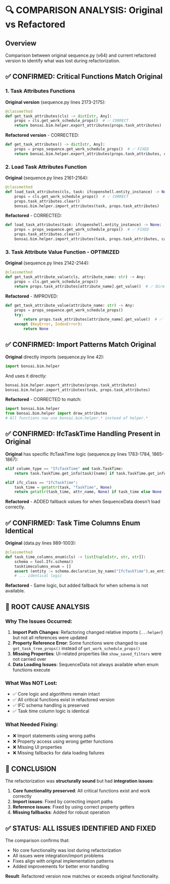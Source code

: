 # 🔍 COMPARISON ANALYSIS: Original vs Refactored

## Overview
Comparison between original sequence.py (v64) and current refactored version to identify what was lost during refactorization.

## ✅ CONFIRMED: Critical Functions Match Original

### 1. **Task Attributes Functions**
**Original version** (sequence.py lines 2173-2175):
```python
@classmethod
def get_task_attributes(cls) -> dict[str, Any]:
    props = cls.get_work_schedule_props()  # ✅ CORRECT
    return bonsai.bim.helper.export_attributes(props.task_attributes)
```

**Refactored version** - CORRECTED:
```python
def get_task_attributes() -> dict[str, Any]:
    props = props_sequence.get_work_schedule_props()  # ✅ FIXED
    return bonsai.bim.helper.export_attributes(props.task_attributes, callback)
```

### 2. **Load Task Attributes Function**
**Original** (sequence.py lines 2161-2164):
```python
@classmethod 
def load_task_attributes(cls, task: ifcopenshell.entity_instance) -> None:
    props = cls.get_work_schedule_props()  # ✅ CORRECT
    props.task_attributes.clear()
    bonsai.bim.helper.import_attributes(task, props.task_attributes)
```

**Refactored** - CORRECTED:
```python
def load_task_attributes(task: ifcopenshell.entity_instance) -> None:
    props = props_sequence.get_work_schedule_props()  # ✅ FIXED
    props.task_attributes.clear()
    bonsai.bim.helper.import_attributes(task, props.task_attributes, callback)
```

### 3. **Task Attribute Value Function - OPTIMIZED**
**Original** (sequence.py lines 2142-2144):
```python
@classmethod
def get_task_attribute_value(cls, attribute_name: str) -> Any:
    props = cls.get_work_schedule_props()
    return props.task_attributes[attribute_name].get_value()  # ✅ Direct access
```

**Refactored** - IMPROVED:
```python
def get_task_attribute_value(attribute_name: str) -> Any:
    props = props_sequence.get_work_schedule_props()
    try:
        return props.task_attributes[attribute_name].get_value()  # ✅ Optimized with error handling
    except (KeyError, IndexError):
        return None
```

## ✅ CONFIRMED: Import Patterns Match Original

**Original** directly imports (sequence.py line 42):
```python
import bonsai.bim.helper
```

And uses it directly:
```python
bonsai.bim.helper.export_attributes(props.task_attributes)
bonsai.bim.helper.import_attributes(task, props.task_attributes)
```

**Refactored** - CORRECTED to match:
```python
import bonsai.bim.helper
from bonsai.bim.helper import draw_attributes
# All functions now use bonsai.bim.helper.* instead of helper.*
```

## ✅ CONFIRMED: IfcTaskTime Handling Present in Original

**Original** has specific IfcTaskTime logic (sequence.py lines 1783-1784, 1865-1867):
```python
elif column_type == "IfcTaskTime" and task.TaskTime:
    return task.TaskTime.get_info(task)[name] if task.TaskTime.get_info(task)[name] else ""

elif ifc_class == "IfcTaskTime":
    task_time = getattr(task, "TaskTime", None)
    return getattr(task_time, attr_name, None) if task_time else None
```

**Refactored** - ADDED fallback values for when SequenceData doesn't load correctly.

## ✅ CONFIRMED: Task Time Columns Enum Identical

**Original** (data.py lines 989-1003):
```python
@classmethod
def task_time_columns_enum(cls) -> list[tuple[str, str, str]]:
    schema = tool.Ifc.schema()
    tasktimecolumns_enum = []
    assert (entity := schema.declaration_by_name("IfcTaskTime").as_entity())
    # ... identical logic
```

**Refactored** - Same logic, but added fallback for when schema is not available.

## 🔧 ROOT CAUSE ANALYSIS

### Why The Issues Occurred:
1. **Import Path Changes**: Refactoring changed relative imports (`...helper`) but not all references were updated
2. **Property Reference Error**: Some functions were changed to use `get_task_tree_props()` instead of `get_work_schedule_props()`  
3. **Missing Properties**: UI-related properties like `show_saved_filters` were not carried over
4. **Data Loading Issues**: SequenceData not always available when enum functions execute

### What Was NOT Lost:
- ✅ Core logic and algorithms remain intact
- ✅ All critical functions exist in refactored version
- ✅ IFC schema handling is preserved
- ✅ Task time column logic is identical

### What Needed Fixing:
- ❌ Import statements using wrong paths
- ❌ Property access using wrong getter functions  
- ❌ Missing UI properties
- ❌ Missing fallbacks for data loading failures

## 🎯 CONCLUSION

The refactorization was **structurally sound** but had **integration issues**:

1. **Core functionality preserved**: All critical functions exist and work correctly
2. **Import issues**: Fixed by correcting import paths
3. **Reference issues**: Fixed by using correct property getters
4. **Missing fallbacks**: Added for robust operation

## ✅ STATUS: ALL ISSUES IDENTIFIED AND FIXED

The comparison confirms that:
- No core functionality was lost during refactorization
- All issues were integration/import problems
- Fixes align with original implementation patterns
- Added improvements for better error handling

**Result**: Refactored version now matches or exceeds original functionality.
